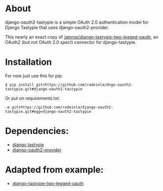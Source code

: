 # About

django-oauth2-tastypie is a simple OAuth 2.0 authentication model for Django Tastypie that uses django-oauth2-provider.

This nearly an exact copy of
[/amrox/django-tastypie-two-legged-oauth](https://github.com/amrox/django-tastypie-two-legged-oauth), an OAuth2 (but not OAuth 2.0 spec!) connector for django-tastypie.

# Installation
For now just use this for pip:
```
$ pip install git+https://github.com/radeinla/dngo-oauth2-tastypie.git#django-oauth2-tastypie
```

Or put on requirements.txt:
```
-e git+https://github.com/radeinla/django-oauth2-tastypie.git#egg=django-oauth2-tastypie 
```

# Dependencies: 
* [django tastypie](https://github.com/toastdriven/django-tastypie)
* [django-oauth2-provider](https://github.com/caffeinehit/django-oauth2-provider)

# Adapted from example:  
* [django-tastypie-two-legged-oauth](https://github.com/amrox/django-tastypie-two-legged-oauth)